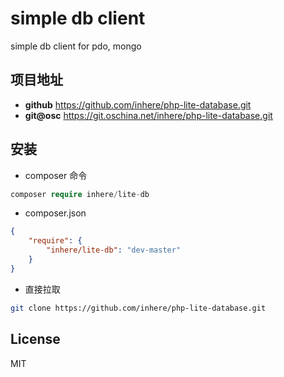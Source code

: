 # simple db client

simple db client for pdo, mongo

## 项目地址

- **github** https://github.com/inhere/php-lite-database.git
- **git@osc** https://git.oschina.net/inhere/php-lite-database.git

## 安装

- composer 命令

```php
composer require inhere/lite-db
```

- composer.json

```json
{
    "require": {
        "inhere/lite-db": "dev-master"
    }
}
```

- 直接拉取

```bash
git clone https://github.com/inhere/php-lite-database.git
```


## License 

MIT

